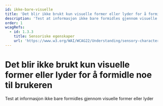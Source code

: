 ```yaml
---
id: ikke-bare-visuelle
title: 'Det blir ikke brukt kun visuelle former eller lyder for å formidle noe til brukeren'
description: 'Test at informasjon ikke bare formidles gjennom visuelle former eller lyder'
order: 1
wcagRefs:
  - id: 1.3.3
    title: Sensoriske egenskaper
    url: 'https://www.w3.org/WAI/WCAG22/Understanding/sensory-characteristics'
---
```


# Det blir ikke brukt kun visuelle former eller lyder for å formidle noe til brukeren

Test at informasjon ikke bare formidles gjennom visuelle former eller lyder

